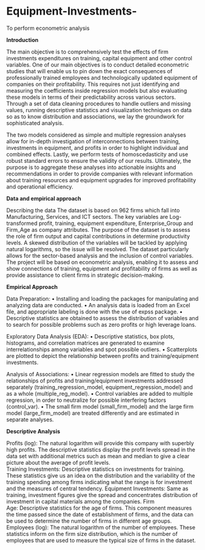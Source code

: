 # Equipment-Investments-
To perform econometric analysis

**Introduction**

The main objective is to comprehensively test the effects of firm investments expenditures on training, capital equipment and other control variables. One of our main objectives is to conduct detailed econometric studies that will enable us to pin down the exact consequences of professionally trained employees and technologically updated equipment of companies on their profitability. This requires not just identifying and measuring the coefficients inside regression models but also evaluating these models in terms of their predictability across various sectors. Through a set of data cleaning procedures to handle outliers and missing values, running descriptive statistics and visualization techniques on data so as to know distribution and associations, we lay the groundwork for sophisticated analysis. 

The two models considered as simple and multiple regression analyses allow for in-depth investigation of interconnections between training, investments in equipment, and profits in order to highlight individual and combined effects. Lastly, we perform tests of homoscedasticity and use robust standard errors to ensure the validity of our results. Ultimately, the purpose is to aggregate these analyses into actionable insights and recommendations in order to provide companies with relevant information about training resources and equipment upgrades for improved profitability and operational efficiency. 

**Data and empirical approach** 
 
Describing the data 
The dataset is based on 962 firms which fall into Manufacturing, Services, and ICT sectors. The key variables are Log-transformed profit, training, equipment expenditure, Enterprise_Group and Firm_Age as company attributes. The purpose of the dataset is to assess the role of firm output and capital contributions in
determine productivity levels. A skewed distribution of the variables will be tackled by applying natural logarithms, so the issue will be resolved. The dataset particularly allows for the sector-based analysis and the inclusion of control variables. The project will be based on econometric analysis, enabling it to assess and show connections of training, equipment and profitability of firms as well as provide assistance to client firms in strategic decision-making. 
 
**Empirical Approach**
 
Data Preparation: 
• Installing and loading the packages for manipulating and analyzing data are conducted. 
• An analysis data is loaded from an Excel file, and appropriate labeling is done with the use of expss package. 
• Descriptive statistics are obtained to assess the distribution of variables and to search for possible problems such as zero profits or high leverage loans. 

Exploratory Data Analysis (EDA): 
• Descriptive statistics, box plots, histograms, and correlation matrices are generated to examine interrelationships among variables and spot possible outliers. 
• Scatterplots are plotted to depict the relationship between profits and training/equipment investments. 

Analysis of Associations: 
• Linear regression models are fitted to study the relationships of profits and training/equipment investments addressed separately (training_regression_model, equipment_regression_model) and as a whole (multiple_reg_model). 
• Control variables are added to multiple regression, in order to neutralize for possible interfering factors (control_var). 
• The small firm model (small_firm_model) and the large firm model (large_firm_model) are treated differently and are estimated in separate analyses.

**Descriptive Analysis**

Profits (log): The natural logarithm will provide this company with superbly high profits. The descriptive statistics display the profit levels spread in the data set with additional metrics such as mean and median to give a clear picture about the average of profit levels.  
Training Investments: Descriptive statistics on investments for training. These statistics give us an idea on the distribution and the variability of the training spending among firms indicating what the range is for investment and the measures of central tendency. 
Equipment Investments: Same as training, investment figures give the spread and concentrates distribution of investment in capital materials among the companies. Firm  
Age: Descriptive statistics for the age of firms. This component measures the time passed since the date of establishment of firms, and the data can be used to determine the number of firms in different age groups.  
Employees (log): The natural logarithm of the number of employees. These statistics inform on the firm size distribution, which is the number of employees that are used to measure the typical size of firms in the dataset.



